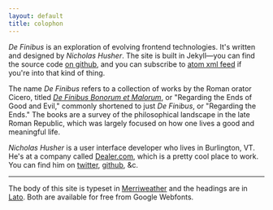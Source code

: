 ```yaml
---
layout: default
title: colophon
---
```


*De Finibus* is an exploration of evolving frontend technologies. It's written and designed by *Nicholas Husher*. The site is built in Jekyll&mdash;you can find the source code [on github](https://github.com/nhusher/blog), and you can subscribe to [atom xml feed](/atom.xml) if you're into that kind of thing.

The name *De Finibus* refers to a collection of works by the Roman orator Cicero, titled *[De Finibus Bonorum et Malorum](http://en.wikipedia.org/wiki/De_finibus_bonorum_et_malorum)*, or "Regarding the Ends of Good and Evil," commonly shortened to just *De Finibus*, or "Regarding the Ends." The books are a survey of the philosophical landscape in the late Roman Republic, which was largely focused on how one lives a good and meaningful life. 

*Nicholas Husher* is a user interface developer who lives in Burlington, VT. He's at a company called [Dealer.com](http://dealer.com), which is a pretty cool place to work. You can find him on [twitter](http://twitter.com/teslanick), [github](http://github.com/nhusher), &amp;c.

- - -

The body of this site is typeset in [Merriweather](http://www.google.com/fonts/specimen/Merriweather) and the headings are in [Lato](https://www.google.com/fonts/specimen/Lato). Both are available for free from Google Webfonts.
